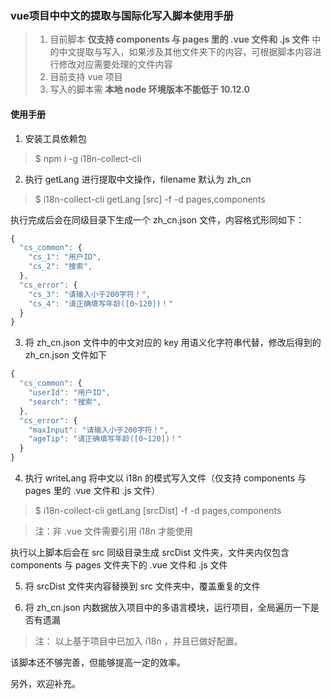 ### vue项目中中文的提取与国际化写入脚本使用手册

> 1. 目前脚本 **仅支持 components 与 pages 里的 .vue 文件和 .js 文件** 中的中文提取与写入，如果涉及其他文件夹下的内容，可根据脚本内容进行修改对应需要处理的文件内容
> 2. 目前支持 vue 项目
> 3. 写入的脚本需 **本地 node 环境版本不能低于 10.12.0**

#### 使用手册

1. 安装工具依赖包

> $ npm i -g i18n-collect-cli

2. 执行 getLang 进行提取中文操作，filename 默认为 zh_cn

> $ i18n-collect-cli getLang [src] -f <filename> -d pages,components

执行完成后会在同级目录下生成一个 zh_cn.json 文件，内容格式形同如下：

```js
{
  "cs_common": {
    "cs_1": "用户ID",
    "cs_2": "搜索",
  },
  "cs_error": {
    "cs_3": "请输入小于200字符！",
    "cs_4": "请正确填写年龄([0~120])！"
  }
}
```

3. 将 zh_cn.json 文件中的中文对应的 key 用语义化字符串代替，修改后得到的 zh_cn.json 文件如下

```js
{
  "cs_common": {
    "userId": "用户ID",
    "search": "搜索",
  },
  "cs_error": {
    "maxInput": "请输入小于200字符！",
    "ageTip": "请正确填写年龄([0~120])！"
  }
}
```

4. 执行 writeLang 将中文以 i18n 的模式写入文件（仅支持 components 与 pages 里的 .vue 文件和 .js 文件）

> $ i18n-collect-cli getLang [srcDist] -f <filename> -d pages,components

> 注：非 .vue 文件需要引用 i18n 才能使用

执行以上脚本后会在 src 同级目录生成 srcDist 文件夹，文件夹内仅包含 components 与 pages 文件夹下的 .vue 文件和 .js 文件

5. 将 srcDist 文件夹内容替换到 src 文件夹中，覆盖重复的文件

6. 将 zh_cn.json 内数据放入项目中的多语言模块，运行项目，全局遍历一下是否有遗漏


> 注： 以上基于项目中已加入 i18n ，并且已做好配置。

该脚本还不够完善，但能够提高一定的效率。

另外，欢迎补充。
